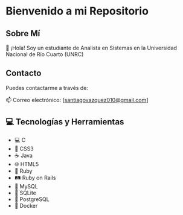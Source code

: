 # Bienvenido a mi Repositorio
## Sobre Mí
👋 ¡Hola! Soy un estudiante de Analista en Sistemas en la Universidad Nacional de Río Cuarto (UNRC)
## Contacto
Puedes contactarme a través de:

📫 Correo electrónico: [santiagovazquez010@gmail.com]

## 💻 Tecnologías y Herramientas
- 💻 C
- 🎨 CSS3
- ☕ Java
- 🌐 HTML5
- 💎 Ruby
- 🛤️ Ruby on Rails
- 🐬 MySQL
- 📱 SQLite
- 🐘 PostgreSQL
- 🐳 Docker
